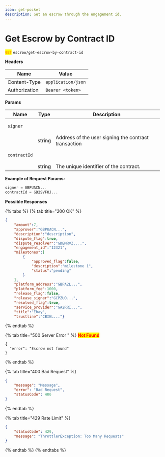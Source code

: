 ```yaml
---
icon: get-pocket
description: Get an escrow through the engagement id.
---
```


# Get Escrow by Contract ID

<mark style="color:orange;">**`GET`**</mark> `escrow/get-escrow-by-contract-id`



**Headers**

| Name          | Value              |
| ------------- | ------------------ |
| Content-Type  | `application/json` |
| Authorization | `Bearer <token>`   |

**Params**

| Name                                | Type   | Description                                          |
| ----------------------------------- | ------ | ---------------------------------------------------- |
| <pre><code>signer
</code></pre>     | string | Address of the user signing the contract transaction |
| <pre><code>contractId
</code></pre> | string | The unique identifier of the contract.               |



**Example of Request Params:**

```javascript
signer = GBPUACN...
contractId = GD2SVFOJ...
```

**Possible Responses**

{% tabs %}
{% tab title="200 OK" %}
```json
{
    "amount":7,
    "approver":"GBPUACN...",
    "description":"description",
    "dispute_flag":true,
    "dispute_resolver":"GDBMRVZ....",
    "engagement_id":"12321",
    "milestones":[
        {
            "approved_flag":false,
            "description":"milestone 1",
            "status":"pending"
        }
    ],
    "platform_address":"GBPA2L...",
    "platform_fee":1000,
    "release_flag":false,
    "release_signer":"GCPZUO...",
    "resolved_flag":true,
    "service_provider":"GA2RRI...",
    "title":"Ebay",
    "trustline":"CBIEL..."}
```
{% endtab %}

{% tab title="500 Server Error " %}
<mark style="color:red;">**Not Found**</mark>

<pre class="language-json"><code class="lang-json"><strong>{
</strong>  "error": "Escrow not found"
}
</code></pre>
{% endtab %}

{% tab title="400 Bad Request" %}
```json
{
    "message": "Message",
    "error": "Bad Request",
    "statusCode": 400
}

```
{% endtab %}

{% tab title="429 Rate Limit" %}
```json
{
    "statusCode": 429,
    "message": "ThrottlerException: Too Many Requests"
}
```
{% endtab %}
{% endtabs %}
